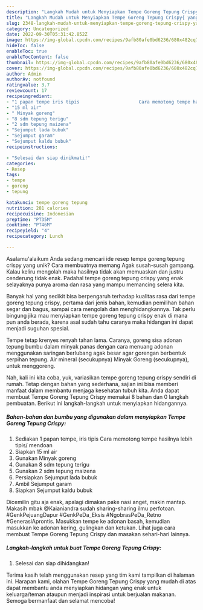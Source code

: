 ```yaml
---
description: "Langkah Mudah untuk Menyiapkan Tempe Goreng Tepung Crispy{ yang Lezat"
title: "Langkah Mudah untuk Menyiapkan Tempe Goreng Tepung Crispy{ yang Lezat"
slug: 2348-langkah-mudah-untuk-menyiapkan-tempe-goreng-tepung-crispy-yang-lezat
category: Uncategorized
date: 2022-09-30T05:31:42.852Z
image: https://img-global.cpcdn.com/recipes/9afb80afe0bd6236/680x482cq70/tempe-goreng-tepung-crispy-foto-resep-utama.jpg
hideToc: false
enableToc: true
enableTocContent: false
thumbnail: https://img-global.cpcdn.com/recipes/9afb80afe0bd6236/680x482cq70/tempe-goreng-tepung-crispy-foto-resep-utama.jpg
cover: https://img-global.cpcdn.com/recipes/9afb80afe0bd6236/680x482cq70/tempe-goreng-tepung-crispy-foto-resep-utama.jpg
author: Admin
authorAv: notfound
ratingvalue: 3.7
reviewcount: 17
recipeingredient:
- "1 papan tempe iris tipis                      Cara memotong tempe hasilnya lebih tipis mendoan"
- "15 ml air"
- " Minyak goreng"
- "8 sdm tepung terigu"
- "2 sdm tepung maizena"
- "Sejumput lada bubuk"
- "Sejumput garam"
- "Sejumput kaldu bubuk"
recipeinstructions:

- "Selesai dan siap dinikmati!"
categories:
- Resep
tags:
- tempe
- goreng
- tepung

katakunci: tempe goreng tepung 
nutrition: 281 calories
recipecuisine: Indonesian
preptime: "PT35M"
cooktime: "PT46M"
recipeyield: "4"
recipecategory: Lunch

---
```



Asalamu'alaikum Anda sedang mencari ide resep tempe goreng tepung crispy yang unik? Cara membuatnya memang Agak susah-susah gampang. Kalau keliru mengolah maka hasilnya tidak akan memuaskan dan justru cenderung tidak enak. Padahal tempe goreng tepung crispy yang enak selayaknya punya aroma dan rasa yang mampu memancing selera kita.


Banyak hal yang sedikit bisa berpengaruh terhadap kualitas rasa dari tempe goreng tepung crispy, pertama dari jenis bahan, kemudian pemilihan bahan segar dan bagus, sampai cara mengolah dan menghidangkannya. Tak perlu bingung jika mau menyiapkan tempe goreng tepung crispy enak di mana pun anda berada, karena asal sudah tahu caranya maka hidangan ini dapat menjadi suguhan spesial.

Tempe tetap krenyes renyah tahan lama. Caranya, goreng sisa adonan tepung bumbu dalam minyak panas dengan cara menuang adonan menggunakan saringan berlubang agak besar agar gorengan berbentuk serpihan tepung. Air mineral (secukupnya) Minyak Goreng (secukupnya), untuk menggoreng.


Nah, kali ini kita coba, yuk, variasikan tempe goreng tepung crispy sendiri di rumah. Tetap dengan bahan yang sederhana, sajian ini bisa memberi manfaat dalam membantu menjaga kesehatan tubuh kita. Anda dapat membuat Tempe Goreng Tepung Crispy memakai 8 bahan dan 0 langkah pembuatan. Berikut ini langkah-langkah untuk menyiapkan hidangannya.

<!--inarticleads1-->

##### Bahan-bahan dan bumbu yang digunakan dalam menyiapkan Tempe Goreng Tepung Crispy:

1. Sediakan 1 papan tempe, iris tipis                      Cara memotong tempe hasilnya lebih tipis/ mendoan
1. Siapkan 15 ml air
1. Gunakan  Minyak goreng
1. Gunakan 8 sdm tepung terigu
1. Gunakan 2 sdm tepung maizena
1. Persiapkan Sejumput lada bubuk
1. Ambil Sejumput garam
1. Siapkan Sejumput kaldu bubuk


Dicemilin gitu aja enak, apalagi dimakan pake nasi anget, makin mantap. Makasih mbak @Kaianiandra sudah sharing-sharing ilmu perfotoan. #GenkPejuangDapur #GenkPeDa_Eksis #NgobrasPeDa_Retno #GenerasiAprontis. Masukkan tempe ke adonan basah, kemudian masukkan ke adonan kering, gulingkan dan ketukan. Lihat juga cara membuat Tempe Goreng Tepung Crispy dan masakan sehari-hari lainnya. 

<!--inarticleads2-->

##### Langkah-langkah untuk buat Tempe Goreng Tepung Crispy:


1. Selesai dan siap dihidangkan!



Terima kasih telah menggunakan resep yang tim kami tampilkan di halaman ini. Harapan kami, olahan Tempe Goreng Tepung Crispy yang mudah di atas dapat membantu anda menyiapkan hidangan yang enak untuk keluarga/teman ataupun menjadi inspirasi untuk berjualan makanan. Semoga bermanfaat dan selamat mencoba!
